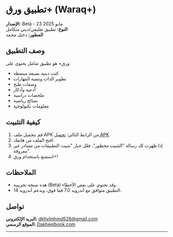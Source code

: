 # تطبيق ورق+ (Waraq+)

**الإصدار:** Beta - 23 مايو 2025  
**النوع:** تطبيق تعليمي/ديني متكامل  
**المطور:** دخيل محمد

## وصف التطبيق

ورق+ هو تطبيق شامل يحتوي على:
- كتب دينية بصيغة مبسطة
- تطوير الذات وتنمية المهارات
- وصفات طبخ
- أدعية وأذكار
- ملخصات دراسية
- نصائح رياضية
- معلومات تكنولوجية

## كيفية التثبيت

1. قم بتحميل ملف APK من الرابط التالي:
   [تحميل APK](https://yourhost.com/WaraqPlus.apk)
2. افتح الملف من هاتفك.
3. إذا ظهرت لك رسالة "التثبيت محظور"، فعّل خيار "تثبيت التطبيقات من مصادر غير معروفة".
4. استمتع باستخدام ورق+!

## الملاحظات

- هذه نسخة تجريبية (Beta) وقد تحتوي على بعض الأخطاء.
- التطبيق متوافق مع أندرويد 7.0 فما فوق، ويدعم أندرويد 14.

## تواصل

**البريد الإلكتروني:** dkhylmhmd528@gmail.com  
**الموقع الرسمي:** [Dakheelbook.com](https://dakheelbook.com)

---
